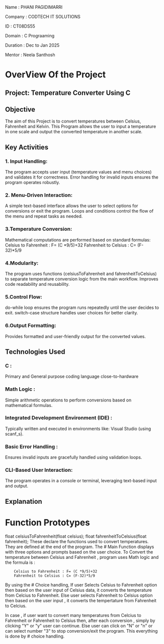Name : PHANI PAGIDIMARRI

Company : CODTECH IT SOLUTIONS

ID : CT08DS55

Domain : C Prograaming

Duration : Dec to Jan 2025

Mentor : Neela Santhosh

# OverView Of the Project

## Project: Temperature Converter Using C 

## Objective 
The aim of this Project is to convert temperatures between Celsius, Fahrenheit and Kelvin. This Program allows the user to input a temperature in one scale and output the converted temperature in another scale. 

## Key Activities
### 1. Input Handling:

The program accepts user input (temperature values and menu choices) and validates it for correctness.
Error handling for invalid inputs ensures the program operates robustly.


### 2. Menu-Driven Interaction:

A simple text-based interface allows the user to select options for conversions or exit the program.
Loops and conditions control the flow of the menu and repeat tasks as needed.


### 3.Temperature Conversion:

Mathematical computations are performed based on standard formulas:
        Celsius to Fahrenheit : F= (C *9/5)+32
        Fahrenheit to Celsius : C= (F-32)*5/9
        
 
### 4.Modularity:

The program uses functions (celsiusToFahrenheit and fahrenheitToCelsius) to separate temperature conversion logic from the main workflow.
Improves code readability and reusability.


### 5.Control Flow:

do-while loop ensures the program runs repeatedly until the user decides to exit.
switch-case structure handles user choices for better clarity.


### 6.Output Formatting:

Provides formatted and user-friendly output for the converted values.

## Technologies Used 

### C :
Primary and General purpose coding language close-to-hardware
### Math Logic : 
Simple arithmetic operations to perform conversions based on mathematical formulas.
### Integrated Development Environment (IDE) :
Typically written and executed in environments like:
Visual Studio (using scanf_s).
### Basic Error Handling :
Ensures invalid inputs are gracefully handled using validation loops.
### CLI-Based User Interaction:
The program operates in a console or terminal, leveraging text-based input and output.

## Explanation 

# Function Prototypes
float celsiusToFahrenheit(float celsius);
float fahrenheitToCelsius(float fahrenheit);
These declare the functions used to convert temperatures. They are defined at the end of the program.
The # Main Function displays with three options and prompts based on the user choice.
To Convert the temperature between Celsius and Fahrenheit , program uses Math logic and the formula is : 

        Celsius to Fahrenheit : F= (C *9/5)+32
        Fahrenheit to Celsius : C= (F-32)*5/9
        
By using the # Choice handling, If user Selects Celsius to Fahrenheit option then based on the user input of Celsius data,  it converts the temperature from Celcius to Fahrenheit. Else user selects Fahrenheit to Celsius option then based on the user input , it converts the tempertature from Fahrenheit to Celcius. 

In case , if user want to convert many temperatures from Celcius to Fahrenheit or Fahrenheit to Celsius then, after each conversion , simply by clicking "Y" or "y" user can continue. Else user can click on "N" or "n" or can select number "3" to stop conversion/exit the program. This everything is done by # choice handling.

